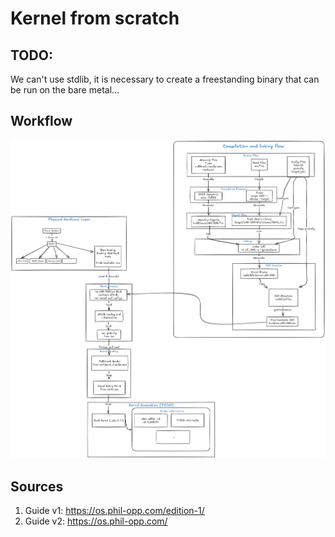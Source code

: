# Kernel from scratch

## TODO:
We can't use stdlib, it is necessary to create a freestanding binary that can be run on the bare metal...

## Workflow

![workflow](docs/kfs1.png)

## Sources

1. Guide v1: https://os.phil-opp.com/edition-1/
2. Guide v2: https://os.phil-opp.com/